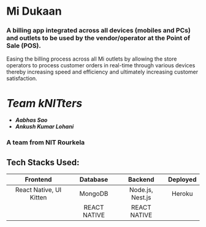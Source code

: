 # Mi Dukaan
### A billing app integrated across all devices (mobiles and PCs) and outlets to be used by the vendor/operator at the Point of Sale (POS).
   
Easing the billing process across all Mi outlets by allowing the store operators to process customer orders in real-time through various devices thereby increasing speed and efficiency and ultimately increasing customer satisfaction.

# *Team kNITters*  <br>
- ***Aabhas Sao*** <br>
- ***Ankush Kumar Lohani*** <br>
### A team from NIT Rourkela

## Tech Stacks Used:
| Frontend | Database | Backend |  Deployed    |
| :---:         |     :---:      |          :---: | :---: |
| React Native,  UI Kitten | MongoDB | Node.js,  Nest.js | Heroku
|  | REACT NATIVE | REACT NATIVE | 
    



